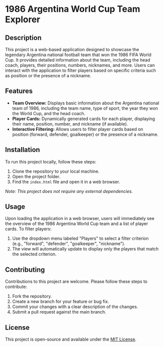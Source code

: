 # 1986 Argentina World Cup Team Explorer

## Description

This project is a web-based application designed to showcase the legendary Argentina national football team that won the 1986 FIFA World Cup. It provides detailed information about the team, including the head coach, players, their positions, numbers, nicknames, and more. Users can interact with the application to filter players based on specific criteria such as position or the presence of a nickname.

## Features

- **Team Overview:** Displays basic information about the Argentina national team of 1986, including the team name, type of sport, the year they won the World Cup, and the head coach.
- **Player Cards:** Dynamically generated cards for each player, displaying their name, position, number, and nickname (if available).
- **Interactive Filtering:** Allows users to filter player cards based on position (forward, defender, goalkeeper) or the presence of a nickname.

## Installation

To run this project locally, follow these steps:

1. Clone the repository to your local machine.
2. Open the project folder.
3. Find the `index.html` file and open it in a web browser.

*Note: This project does not require any external dependencies.*

## Usage

Upon loading the application in a web browser, users will immediately see the overview of the 1986 Argentina World Cup team and a list of player cards. To filter players:

1. Use the dropdown menu labeled "Players" to select a filter criterion (e.g., "forward", "defender", "goalkeeper", "nickname").
2. The view will automatically update to display only the players that match the selected criterion.

## Contributing

Contributions to this project are welcome. Please follow these steps to contribute:

1. Fork the repository.
2. Create a new branch for your feature or bug fix.
3. Commit your changes with a clear description of the changes.
4. Submit a pull request against the main branch.

## License

This project is open-source and available under the [MIT License](https://opensource.org/licenses/MIT).
